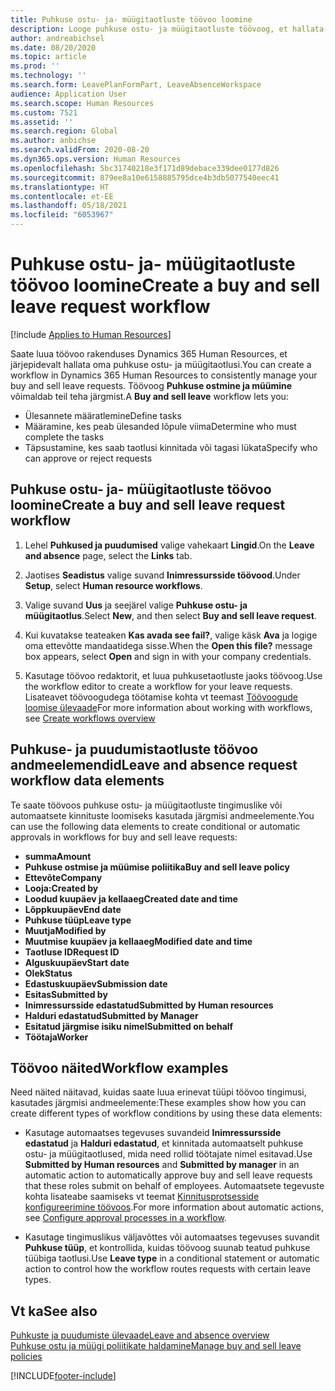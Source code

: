 ```yaml
---
title: Puhkuse ostu- ja- müügitaotluste töövoo loomine
description: Looge puhkuse ostu- ja müügitaotluste töövoog, et hallata puhkuse ostu- ja müügitaotlusi rakenduses Dynamics 365 Human Resources järjepidevalt.
author: andreabichsel
ms.date: 08/20/2020
ms.topic: article
ms.prod: ''
ms.technology: ''
ms.search.form: LeavePlanFormPart, LeaveAbsenceWorkspace
audience: Application User
ms.search.scope: Human Resources
ms.custom: 7521
ms.assetid: ''
ms.search.region: Global
ms.author: anbichse
ms.search.validFrom: 2020-08-20
ms.dyn365.ops.version: Human Resources
ms.openlocfilehash: 5bc31740218e3f171d89debace339dee0177d826
ms.sourcegitcommit: 879ee8a10e6158885795dce4b3db5077540eec41
ms.translationtype: HT
ms.contentlocale: et-EE
ms.lasthandoff: 05/18/2021
ms.locfileid: "6053967"
---
```

# <a name="create-a-buy-and-sell-leave-request-workflow"></a><span data-ttu-id="b2a1d-103">Puhkuse ostu- ja- müügitaotluste töövoo loomine</span><span class="sxs-lookup"><span data-stu-id="b2a1d-103">Create a buy and sell leave request workflow</span></span>

[!include [Applies to Human Resources](../includes/applies-to-hr.md)]

<span data-ttu-id="b2a1d-104">Saate luua töövoo rakenduses Dynamics 365 Human Resources, et järjepidevalt hallata oma puhkuse ostu- ja müügitaotlusi.</span><span class="sxs-lookup"><span data-stu-id="b2a1d-104">You can create a workflow in Dynamics 365 Human Resources to consistently manage your buy and sell leave requests.</span></span> <span data-ttu-id="b2a1d-105">Töövoog **Puhkuse ostmine ja müümine** võimaldab teil teha järgmist.</span><span class="sxs-lookup"><span data-stu-id="b2a1d-105">A **Buy and sell leave** workflow lets you:</span></span>

- <span data-ttu-id="b2a1d-106">Ülesannete määratlemine</span><span class="sxs-lookup"><span data-stu-id="b2a1d-106">Define tasks</span></span>
- <span data-ttu-id="b2a1d-107">Määramine, kes peab ülesanded lõpule viima</span><span class="sxs-lookup"><span data-stu-id="b2a1d-107">Determine who must complete the tasks</span></span>
- <span data-ttu-id="b2a1d-108">Täpsustamine, kes saab taotlusi kinnitada või tagasi lükata</span><span class="sxs-lookup"><span data-stu-id="b2a1d-108">Specify who can approve or reject requests</span></span>

## <a name="create-a-buy-and-sell-leave-request-workflow"></a><span data-ttu-id="b2a1d-109">Puhkuse ostu- ja- müügitaotluste töövoo loomine</span><span class="sxs-lookup"><span data-stu-id="b2a1d-109">Create a buy and sell leave request workflow</span></span>

1. <span data-ttu-id="b2a1d-110">Lehel **Puhkused ja puudumised** valige vahekaart **Lingid**.</span><span class="sxs-lookup"><span data-stu-id="b2a1d-110">On the **Leave and absence** page, select the **Links** tab.</span></span>

2. <span data-ttu-id="b2a1d-111">Jaotises **Seadistus** valige suvand **Inimressursside töövood**.</span><span class="sxs-lookup"><span data-stu-id="b2a1d-111">Under **Setup**, select **Human resource workflows**.</span></span>

3. <span data-ttu-id="b2a1d-112">Valige suvand **Uus** ja seejärel valige **Puhkuse ostu- ja müügitaotlus**.</span><span class="sxs-lookup"><span data-stu-id="b2a1d-112">Select **New**, and then select **Buy and sell leave request**.</span></span> 

4. <span data-ttu-id="b2a1d-113">Kui kuvatakse teateaken **Kas avada see fail?**, valige käsk **Ava** ja logige oma ettevõtte mandaatidega sisse.</span><span class="sxs-lookup"><span data-stu-id="b2a1d-113">When the **Open this file?** message box appears, select **Open** and sign in with your company credentials.</span></span>

5. <span data-ttu-id="b2a1d-114">Kasutage töövoo redaktorit, et luua puhkusetaotluste jaoks töövoog.</span><span class="sxs-lookup"><span data-stu-id="b2a1d-114">Use the workflow editor to create a workflow for your leave requests.</span></span> <span data-ttu-id="b2a1d-115">Lisateavet töövoogudega töötamise kohta vt teemast [Töövoogude loomise ülevaade](../fin-ops-core/fin-ops/organization-administration/create-workflow.md?toc=%2fdynamics365%2fcommerce%2ftoc.json.)</span><span class="sxs-lookup"><span data-stu-id="b2a1d-115">For more information about working with workflows, see [Create workflows overview](../fin-ops-core/fin-ops/organization-administration/create-workflow.md?toc=%2fdynamics365%2fcommerce%2ftoc.json.)</span></span>

## <a name="leave-and-absence-request-workflow-data-elements"></a><span data-ttu-id="b2a1d-116">Puhkuse- ja puudumistaotluste töövoo andmeelemendid</span><span class="sxs-lookup"><span data-stu-id="b2a1d-116">Leave and absence request workflow data elements</span></span>

<span data-ttu-id="b2a1d-117">Te saate töövoos puhkuse ostu- ja müügitaotluste tingimuslike või automaatsete kinnituste loomiseks kasutada järgmisi andmeelemente.</span><span class="sxs-lookup"><span data-stu-id="b2a1d-117">You can use the following data elements to create conditional or automatic approvals in workflows for buy and sell leave requests:</span></span>

- <span data-ttu-id="b2a1d-118">**summa**</span><span class="sxs-lookup"><span data-stu-id="b2a1d-118">**Amount**</span></span>
- <span data-ttu-id="b2a1d-119">**Puhkuse ostmise ja müümise poliitika**</span><span class="sxs-lookup"><span data-stu-id="b2a1d-119">**Buy and sell leave policy**</span></span>
- <span data-ttu-id="b2a1d-120">**Ettevõte**</span><span class="sxs-lookup"><span data-stu-id="b2a1d-120">**Company**</span></span>
- <span data-ttu-id="b2a1d-121">**Looja:**</span><span class="sxs-lookup"><span data-stu-id="b2a1d-121">**Created by**</span></span>
- <span data-ttu-id="b2a1d-122">**Loodud kuupäev ja kellaaeg**</span><span class="sxs-lookup"><span data-stu-id="b2a1d-122">**Created date and time**</span></span>
- <span data-ttu-id="b2a1d-123">**Lõppkuupäev**</span><span class="sxs-lookup"><span data-stu-id="b2a1d-123">**End date**</span></span>
- <span data-ttu-id="b2a1d-124">**Puhkuse tüüp**</span><span class="sxs-lookup"><span data-stu-id="b2a1d-124">**Leave type**</span></span>
- <span data-ttu-id="b2a1d-125">**Muutja**</span><span class="sxs-lookup"><span data-stu-id="b2a1d-125">**Modified by**</span></span>
- <span data-ttu-id="b2a1d-126">**Muutmise kuupäev ja kellaaeg**</span><span class="sxs-lookup"><span data-stu-id="b2a1d-126">**Modified date and time**</span></span>
- <span data-ttu-id="b2a1d-127">**Taotluse ID**</span><span class="sxs-lookup"><span data-stu-id="b2a1d-127">**Request ID**</span></span>
- <span data-ttu-id="b2a1d-128">**Alguskuupäev**</span><span class="sxs-lookup"><span data-stu-id="b2a1d-128">**Start date**</span></span>
- <span data-ttu-id="b2a1d-129">**Olek**</span><span class="sxs-lookup"><span data-stu-id="b2a1d-129">**Status**</span></span> 
- <span data-ttu-id="b2a1d-130">**Edastuskuupäev**</span><span class="sxs-lookup"><span data-stu-id="b2a1d-130">**Submission date**</span></span>
- <span data-ttu-id="b2a1d-131">**Esitas**</span><span class="sxs-lookup"><span data-stu-id="b2a1d-131">**Submitted by**</span></span>
- <span data-ttu-id="b2a1d-132">**Inimressursside edastatud**</span><span class="sxs-lookup"><span data-stu-id="b2a1d-132">**Submitted by Human resources**</span></span>
- <span data-ttu-id="b2a1d-133">**Halduri edastatud**</span><span class="sxs-lookup"><span data-stu-id="b2a1d-133">**Submitted by Manager**</span></span>
- <span data-ttu-id="b2a1d-134">**Esitatud järgmise isiku nimel**</span><span class="sxs-lookup"><span data-stu-id="b2a1d-134">**Submitted on behalf**</span></span>
- <span data-ttu-id="b2a1d-135">**Töötaja**</span><span class="sxs-lookup"><span data-stu-id="b2a1d-135">**Worker**</span></span>

## <a name="workflow-examples"></a><span data-ttu-id="b2a1d-136">Töövoo näited</span><span class="sxs-lookup"><span data-stu-id="b2a1d-136">Workflow examples</span></span>

<span data-ttu-id="b2a1d-137">Need näited näitavad, kuidas saate luua erinevat tüüpi töövoo tingimusi, kasutades järgmisi andmeelemente:</span><span class="sxs-lookup"><span data-stu-id="b2a1d-137">These examples show how you can create different types of workflow conditions by using these data elements:</span></span>

- <span data-ttu-id="b2a1d-138">Kasutage automaatses tegevuses suvandeid **Inimressursside edastatud** ja **Halduri edastatud**, et kinnitada automaatselt puhkuse ostu- ja müügitaotlused, mida need rollid töötajate nimel esitavad.</span><span class="sxs-lookup"><span data-stu-id="b2a1d-138">Use **Submitted by Human resources** and **Submitted by manager** in an automatic action to automatically approve buy and sell leave requests that these roles submit on behalf of employees.</span></span> <span data-ttu-id="b2a1d-139">Automaatsete tegevuste kohta lisateabe saamiseks vt teemat [Kinnitusprotsesside konfigureerimine töövoos](../fin-ops-core/fin-ops/organization-administration/configure-approval-process-workflow.md).</span><span class="sxs-lookup"><span data-stu-id="b2a1d-139">For more information about automatic actions, see [Configure approval processes in a workflow](../fin-ops-core/fin-ops/organization-administration/configure-approval-process-workflow.md).</span></span>

- <span data-ttu-id="b2a1d-140">Kasutage tingimuslikus väljavõttes või automaatses tegevuses suvandit **Puhkuse tüüp**, et kontrollida, kuidas töövoog suunab teatud puhkuse tüübiga taotlusi.</span><span class="sxs-lookup"><span data-stu-id="b2a1d-140">Use **Leave type** in a conditional statement or automatic action to control how the workflow routes requests with certain leave types.</span></span>

## <a name="see-also"></a><span data-ttu-id="b2a1d-141">Vt ka</span><span class="sxs-lookup"><span data-stu-id="b2a1d-141">See also</span></span>

[<span data-ttu-id="b2a1d-142">Puhkuste ja puudumiste ülevaade</span><span class="sxs-lookup"><span data-stu-id="b2a1d-142">Leave and absence overview</span></span>](hr-leave-and-absence-overview.md)<br>
[<span data-ttu-id="b2a1d-143">Puhkuse ostu ja müügi poliitikate haldamine</span><span class="sxs-lookup"><span data-stu-id="b2a1d-143">Manage buy and sell leave policies</span></span>](hr-leave-and-absence-manage-buy-and-sell-leave-policies.md)



[!INCLUDE[footer-include](../includes/footer-banner.md)]